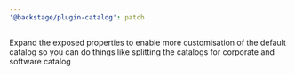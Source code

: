 ```yaml
---
'@backstage/plugin-catalog': patch
---
```


Expand the exposed properties to enable more customisation of the default catalog so you can do things like splitting the catalogs for corporate and software catalog
